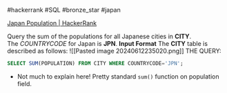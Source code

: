 #hackerrank #SQL #bronze_star #japan

[Japan Population | HackerRank](https://www.hackerrank.com/challenges/japan-population/problem?isFullScreen=true)

Query the sum of the populations for all Japanese cities in **CITY**. The _COUNTRYCODE_ for Japan is **JPN**.
**Input Format**
The **CITY** table is described as follows:
![[Pasted image 20240612235020.png]]
THE QUERY:
```SQL
SELECT SUM(POPULATION) FROM CITY WHERE COUNTRYCODE='JPN';
```
- Not much to explain here! Pretty standard `sum()` function on population field.